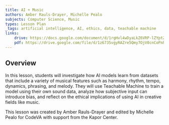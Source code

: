 ```yaml
---
title: AI + Music
authors: Amber Rauls-Drayer, Michelle Pealo
subjects: Computer Science, Music
types: Lesson Plan
_tags: artificial intelligence, AI, ethics, data, teachable machine
links:
    drive: https://docs.google.com/document/d/1rgHvl4wDyaLkZ6VRP-lZYptZotfD7FPAJ4_7OYtbN7Y/edit?usp=sharing
    pdf: https://drive.google.com/file/d/1z6735vgyRAZre5Qmy7OjV0cnCoPnhbxi/view?usp=drive_link
---
```


## Overview

In this lesson, students will investigate how AI models learn from datasets that include a variety of musical features such as harmony, rhythm, tempo, dynamics, phrasing, and melody. They will use Teachable Machine to train a model using their own sound data, analyze how subjective input can introduce bias, and reflect on the ethical implications of using AI in creative fields like music.

This lesson was created by Amber Rauls-Drayer and edited by Michelle Pealo for CodeVA with support from the Kapor Center.
